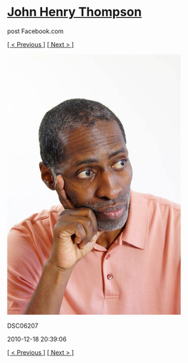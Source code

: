 # [John Henry Thompson](../README.md)
post Facebook.com

[[ < Previous ]](2010-12-18-8.md) [[ Next > ]](2010-12-18-10.md)

[![](../media/2010-12-18/Fam-2010-DSC06207.jpg)](../README.md)

DSC06207

2010-12-18 20:39:06

[[ < Previous ]](2010-12-18-8.md) [[ Next > ]](2010-12-18-10.md)